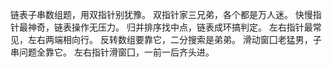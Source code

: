链表子串数组题，用双指针别犹豫。
双指针家三兄弟，各个都是万人迷。
快慢指针最神奇，链表操作无压力。
归并排序找中点，链表成环搞判定。
左右指针最常见，左右两端相向行。
反转数组要靠它，二分搜索是弟弟。
滑动窗囗老猛男，子串问题全靠它。
左右指针滑窗囗，一前一后齐头进。
